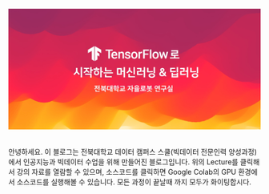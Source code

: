 <br>
<img src="https://github.com/gusdnd852/bigdata-lecture/blob/master/images/main.jpg?raw=true">
<br><br>


안녕하세요. 이 블로그는 전북대학교 데이터 캠퍼스 스쿨(빅데이터 전문인력 양성과정)
에서 인공지능과 빅데이터 수업을 위해 만들어진 블로그입니다. 위의 Lecture를 클릭해서
강의 자료를 열람할 수 있으며, 소스코드를 클릭하면 Google Colab의 GPU 환경에서
소스코드를 실행해볼 수 있습니다. 모든 과정이 끝날때 까지 모두가 화이팅합시다.

<br><br>
